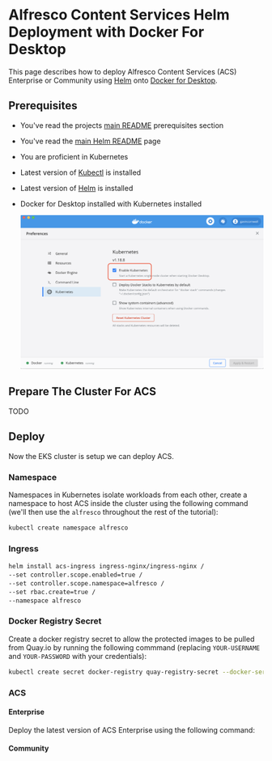 # Alfresco Content Services Helm Deployment with Docker For Desktop

This page describes how to deploy Alfresco Content Services (ACS) Enterprise or Community using [Helm](https://helm.sh) onto [Docker for Desktop](https://docs.docker.com/desktop/).

## Prerequisites

* You've read the projects [main README](/README.md#prerequisites) prerequisites section
* You've read the [main Helm README](./README.md) page
* You are proficient in Kubernetes
* Latest version of [Kubectl](https://kubernetes.io/docs/tasks/tools/install-kubectl) is installed
* Latest version of [Helm](https://helm.sh/docs/intro/install) is installed
* Docker for Desktop installed with Kubernetes installed

    ![k8s Enabled](./diagrams/dfd-k8s-enabled.png)

## Prepare The Cluster For ACS

TODO

## Deploy

Now the EKS cluster is setup we can deploy ACS.

### Namespace

Namespaces in Kubernetes isolate workloads from each other, create a namespace to host ACS inside the cluster using the following command (we'll then use the `alfresco` throughout the rest of the tutorial):

```bash
kubectl create namespace alfresco
```

### Ingress

```bash
helm install acs-ingress ingress-nginx/ingress-nginx /
--set controller.scope.enabled=true /
--set controller.scope.namespace=alfresco /
--set rbac.create=true /
--namespace alfresco
```

### Docker Registry Secret

Create a docker registry secret to allow the protected images to be pulled from Quay.io by running the following commmand (replacing `YOUR-USERNAME` and `YOUR-PASSWORD` with your credentials):

```bash
kubectl create secret docker-registry quay-registry-secret --docker-server=quay.io --docker-username=YOUR-USERNAME --docker-password=YOUR-PASSWORD -n alfresco
```

### ACS



#### Enterprise

Deploy the latest version of ACS Enterprise using the following command:



#### Community

